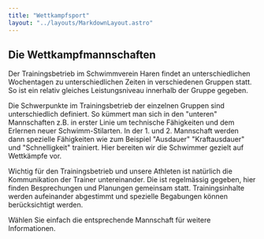 ```yaml
---
title: "Wettkampfsport"
layout: "../layouts/MarkdownLayout.astro"
---
```


## Die Wettkampfmannschaften

Der Trainingsbetrieb im Schwimmverein Haren findet an unterschiedlichen Wochentagen zu unterschiedlichen Zeiten in verschiedenen Gruppen statt. So ist ein relativ gleiches Leistungsniveau innerhalb der Gruppe gegeben.

Die Schwerpunkte im Trainingsbetrieb der einzelnen Gruppen sind unterschiedlich definiert. So kümmert man sich in den "unteren" Mannschaften z.B. in erster Linie um technische Fähigkeiten und dem Erlernen neuer Schwimm-Stilarten. In der 1. und 2. Mannschaft werden dann spezielle Fähigkeiten wie zum Beispiel "Ausdauer" "Kraftausdauer" und "Schnelligkeit" trainiert. Hier bereiten wir die Schwimmer gezielt auf Wettkämpfe vor.

Wichtig für den Trainingsbetrieb und unsere Athleten ist natürlich die Kommunikation der Trainer untereinander. Die ist regelmässig gegeben, hier finden Besprechungen und Planungen gemeinsam statt. Trainingsinhalte werden aufeinander abgestimmt und spezielle Begabungen können berücksichtigt werden.

Wählen Sie einfach die entsprechende Mannschaft für weitere Informationen.
